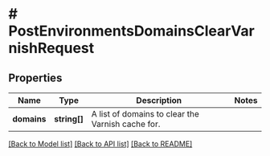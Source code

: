 # # PostEnvironmentsDomainsClearVarnishRequest

## Properties

Name | Type | Description | Notes
------------ | ------------- | ------------- | -------------
**domains** | **string[]** | A list of domains to clear the Varnish cache for. |

[[Back to Model list]](../../README.md#models) [[Back to API list]](../../README.md#endpoints) [[Back to README]](../../README.md)
